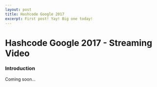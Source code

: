 ```yaml
---
layout: post
title: Hashcode Google 2017
excerpt: First post! Yay! Big one today!
---
```

# Hashcode Google 2017 - Streaming Video

### Introduction

Coming soon...
